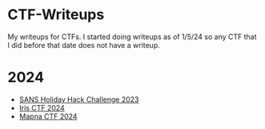 # CTF-Writeups
My writeups for CTFs. I started doing writeups as of 1/5/24 so any CTF that I did before that date does not have a writeup.
# 2024
- [SANS Holiday Hack Challenge 2023](SANS-Holiday-Hack-2023/Holiday-Hack-2023-Table-of-Contents.md)
- [Iris CTF 2024](Iris-CTF-2024/Table-of-Contents.md)
- [Mapna CTF 2024](MAPNA-CTF-2024/Table-of-Contents.md)
